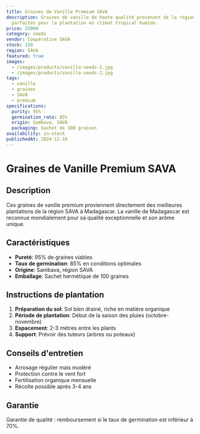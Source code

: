 ```yaml
---
title: Graines de Vanille Premium SAVA
description: Graines de vanille de haute qualité provenant de la région SAVA,
  parfaites pour la plantation en climat tropical humide.
price: 25000
category: seeds
vendor: Coopérative SAVA
stock: 150
region: SAVA
featured: true
images:
  - /images/products/vanilla-seeds-1.jpg
  - /images/products/vanilla-seeds-2.jpg
tags:
  - vanille
  - graines
  - SAVA
  - premium
specifications:
  purity: 95%
  germination_rate: 85%
  origin: Sambava, SAVA
  packaging: Sachet de 100 graines
availability: in-stock
publishedAt: 2024-12-16
---
```


# Graines de Vanille Premium SAVA

## Description

Ces graines de vanille premium proviennent directement des meilleures plantations de la région SAVA à Madagascar. La vanille de Madagascar est reconnue mondialement pour sa qualité exceptionnelle et son arôme unique.

## Caractéristiques

- **Pureté**: 95% de graines viables
- **Taux de germination**: 85% en conditions optimales
- **Origine**: Sambava, région SAVA
- **Emballage**: Sachet hermétique de 100 graines

## Instructions de plantation

1. **Préparation du sol**: Sol bien drainé, riche en matière organique
2. **Période de plantation**: Début de la saison des pluies (octobre-novembre)
3. **Espacement**: 2-3 mètres entre les plants
4. **Support**: Prévoir des tuteurs (arbres ou poteaux)

## Conseils d'entretien

- Arrosage régulier mais modéré
- Protection contre le vent fort
- Fertilisation organique mensuelle
- Récolte possible après 3-4 ans

## Garantie

Garantie de qualité : remboursement si le taux de germination est inférieur à 70%.
